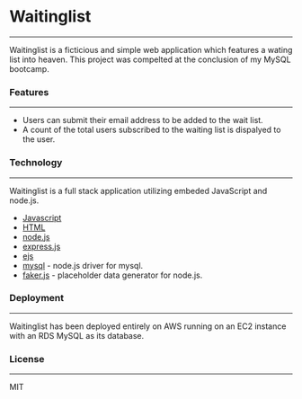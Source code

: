 # Waitinglist
---
Waitinglist is a ficticious and simple web application which features a wating list into heaven.
This project was compelted at the conclusion of my MySQL bootcamp.

### Features
---
  - Users can submit their email address to be added to the wait list.
  - A count of the total users subscribed to the waiting list is dispalyed to the user.

### Technology
---
Waitinglist is a full stack application utilizing embeded JavaScript and node.js.

* [Javascript](https://developer.mozilla.org/en-US/docs/Web/JavaScript)
* [HTML](https://developer.mozilla.org/en-US/docs/Web/HTML)
* [node.js](https://nodejs.org/en/)
* [express.js](https://expressjs.com/)
* [ejs](https://github.com/tj/ejs)
* [mysql](https://www.npmjs.com/package/mysql) - node.js driver for mysql.
* [faker.js](https://github.com/marak/Faker.js/) - placeholder data generator for node.js.

### Deployment
---
Waitinglist has been deployed entirely on AWS running on an EC2 instance with an RDS MySQL as its database.

### License
---
MIT

